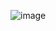 ![image](https://github.com/Shashi-Srivastav/Mini-Project-Pixel-Perfection/assets/119119389/620df0d1-3aa8-4a07-91da-f7038e681512)
